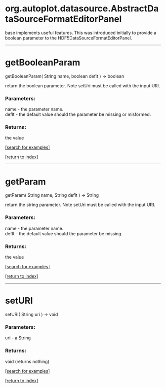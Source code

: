 # org.autoplot.datasource.AbstractDataSourceFormatEditorPanel

base implements useful features.  This was introduced initially to 
 provide a boolean parameter to the HDF5DataSourceFormatEditorPanel.

***
<a name="getBooleanParam"></a>
# getBooleanParam
getBooleanParam( String name, boolean deflt ) &rarr; boolean

return the boolean parameter.  Note setUri must be called with
 the input URI.

### Parameters:
name - the parameter name.
<br>deflt - the default value should the parameter be missing or misformed.

### Returns:
the value

<a href="https://github.com/autoplot/dev/search?q=getBooleanParam&unscoped_q=getBooleanParam">[search for examples]</a>

<a href="https://github.com/autoplot/documentation/blob/master/javadoc/index-all.md">[return to index]</a>

***
<a name="getParam"></a>
# getParam
getParam( String name, String deflt ) &rarr; String

return the string parameter.  Note setUri must be called with
 the input URI.

### Parameters:
name - the parameter name.
<br>deflt - the default value should the parameter be missing.

### Returns:
the value

<a href="https://github.com/autoplot/dev/search?q=getParam&unscoped_q=getParam">[search for examples]</a>

<a href="https://github.com/autoplot/documentation/blob/master/javadoc/index-all.md">[return to index]</a>

***
<a name="setURI"></a>
# setURI
setURI( String uri ) &rarr; void



### Parameters:
uri - a String

### Returns:
void (returns nothing)


<a href="https://github.com/autoplot/dev/search?q=setURI&unscoped_q=setURI">[search for examples]</a>

<a href="https://github.com/autoplot/documentation/blob/master/javadoc/index-all.md">[return to index]</a>

